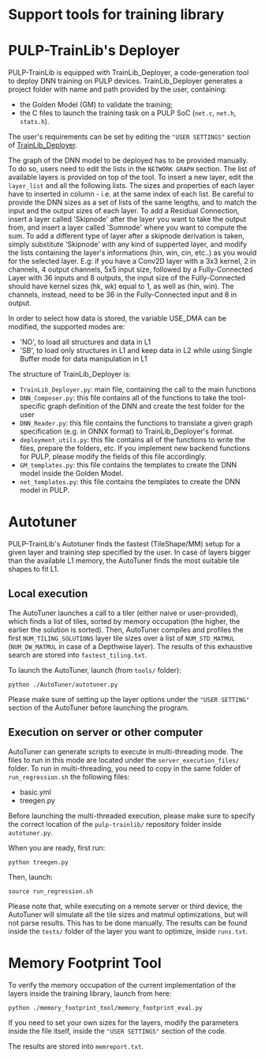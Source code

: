 # Support tools for training library

# PULP-TrainLib's Deployer 

PULP-TrainLib is equipped with TrainLib_Deployer, a code-generation tool to deploy DNN training on PULP devices. TrainLib_Deployer generates a project folder with name and path provided by the user, containing:
- the Golden Model (GM) to validate the training;
- the C files to launch the training task on a PULP SoC (`net.c`, `net.h`, `stats.h`). 

The user's requirements can be set by editing the `"USER SETTINGS"` section of [TrainLib_Deployer](./TrainLib_Deployer/TrainLib_Deployer.py).

The graph of the DNN model to be deployed has to be provided manually. To do so, users need to edit the lists in the `NETWORK GRAPH` section. The list of available layers is provided on top of the tool. To insert a new layer, edit the `layer_list` and all the following lists. The sizes and properties of each layer have to inserted in column - i.e. at the same index of each list. Be careful to provide the DNN sizes as a set of lists of the same lengths, and to match the input and the output sizes of each layer.
To add a Residual Connection, insert a layer called 'Skipnode' after the layer you want to take the output from, and insert a layer called 'Sumnode' where you want to compute the sum.
To add a different type of layer after a skipnode derivation is taken, simply substitute 'Skipnode' with any kind of supperted layer, and modify the lists containing the layer's informations (hin, win, cin, etc..) as you would for the selected layer.
E.g: if you have a Conv2D layer with a 3x3 kernel, 2 in channels, 4 output channels, 5x5 input size, followed by a Fully-Connected Layer with 36 inputs and 8 outputs, the input size of the Fully-Connected should have kernel sizes (hk, wk) equal to 1, as well as (hin, win). The channels, instead, need to be 36 in the Fully-Connected input and 8 in output. 

In order to select how data is stored, the variable USE_DMA can be modified, the supported modes are:
- 'NO', to load all  structures and data in L1 
- 'SB', to load only structures in L1 and keep data in L2 while using Single Buffer mode for data manipulation in L1

The structure of TrainLib_Deployer is:

- `TrainLib_Deployer.py`: main file, containing the call to the main functions
- `DNN_Composer.py`: this file contains all of the functions to take the tool-specific graph definition of the DNN and create the test folder for the user
- `DNN_Reader.py`: this file contains the functions to translate a given graph specification (e.g. in ONNX format) to TrainLib_Deployer's format. 
- `deployment_utils.py`: this file contains all of the functions to write the files, prepare the folders, etc. If you implement new backend functions for PULP, please modify the fields of this file accordingly.
- `GM_templates.py`: this file contains the templates to create the DNN model inside the Golden Model.
- `net_templates.py`: this file contains the templates to create the DNN model in PULP.



# Autotuner

PULP-TrainLib's Autotuner finds the fastest (TileShape/MM) setup for a given layer and training step specified by the user. In case of layers bigger than the available L1 memory, the AutoTuner finds the most suitable tile shapes to fit L1.

## Local execution

The AutoTuner launches a call to a tiler (either naive or user-provided), which finds a list of tiles, sorted by memory occupation (the higher, the earlier the solution is sorted). Then, AutoTuner compiles and profiles the first `NUM_TILING_SOLUTIONS` layer tile sizes over a list of `NUM_STD_MATMUL` (`NUM_DW_MATMUL` in case of a Depthwise layer). The results of this exhaustive search are stored into `fastest_tiling.txt`.

To launch the AutoTuner, launch (from `tools/` folder):

```
python ./AutoTuner/autotuner.py
```

Please make sure of setting up the layer options under the `"USER SETTING"` section of the AutoTuner before launching the program.


## Execution on server or other computer

AutoTuner can generate scripts to execute in multi-threading mode. The files to run in this mode are located under the `server_execution_files/` folder. To run in multi-threading, you need to copy in the same folder of `run_regression.sh` the following files:
- basic.yml
- treegen.py

Before launching the multi-threaded execution, please make sure to specify the correct location of the `pulp-trainlib/` repository folder inside `autotuner.py`.

When you are ready, first run:

```
python treegen.py
```

Then, launch:

```
source run_regression.sh
```

Please note that, while executing on a remote server or third device, the AutoTuner will simulate all the tile sizes and matmul optimizations, but will not parse results. This has to be done manually. The results can be found inside the `tests/` folder of the layer you want to optimize, inside `runs.txt`.



# Memory Footprint Tool 

To verify the memory occupation of the current implementation of the 
layers inside the training library, launch from here:

```
python ./memory_footprint_tool/memory_footprint_eval.py
```

If you need to set your own sizes for the layers, modify the parameters
inside the file itself, inside the `"USER SETTINGS"` section of the code.

The results are stored into `memreport.txt`.
